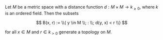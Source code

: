 Let $M$ be a metric space with a distance function $d: M \times M \to k_{\geq 0}$, where $k$ is an ordered field. Then the subsets

$$
B(x, r) := \\{ y \in M \\; : \\; d(y, x) < r \\}
$$

for all $x \in M$ and $r \in k_{> 0}$ generate a topology on $M$.
